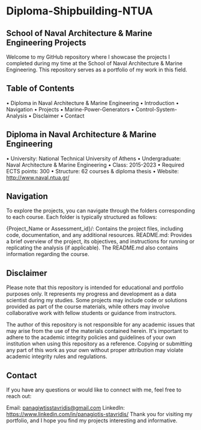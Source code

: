 # Diploma-Shipbuilding-NTUA

## School of Naval Architecture & Marine Engineering Projects

Welcome to my GitHub repository where I showcase the projects I completed during my time at the School of Naval Architecture & Marine Engineering. This repository serves as a portfolio of my work in this field.

## Table of Contents

• Diploma in Naval Architecture & Marine Engineering
• Introduction
• Navigation
• Projects
    ▪ Marine-Power-Generators
    ▪ Control-System-Analysis
• Disclaimer
• Contact

## Diploma in Naval Architecture & Marine Engineering

• University: National Technical University of Athens
• Undergraduate: Naval Architecture & Marine Engineering
• Class: 2015-2023
• Required ECTS points: 300
• Structure: 62 courses & diploma thesis
• Website: http://www.naval.ntua.gr/

## Navigation

To explore the projects, you can navigate through the folders corresponding to each course. Each folder is typically structured as follows:

{Project_Name or Assessment_id}/: Contains the project files, including code, documentation, and any additional resources.
README.md: Provides a brief overview of the project, its objectives, and instructions for running or replicating the analysis (if applicable).
The README.md also contains information regarding the course.

## Disclaimer

Please note that this repository is intended for educational and portfolio purposes only. It represents my progress and development as a data scientist during my studies. Some projects may include code or solutions provided as part of the course materials, while others may involve collaborative work with fellow students or guidance from instructors.

The author of this repository is not responsible for any academic issues that may arise from the use of the materials contained herein. It's important to adhere to the academic integrity policies and guidelines of your own institution when using this repository as a reference. Copying or submitting any part of this work as your own without proper attribution may violate academic integrity rules and regulations.

## Contact

If you have any questions or would like to connect with me, feel free to reach out:

Email: panagiwtisstavridis@gmail.com
LinkedIn: https://www.linkedin.com/in/panagiotis-stavridis/
Thank you for visiting my portfolio, and I hope you find my projects interesting and informative.
